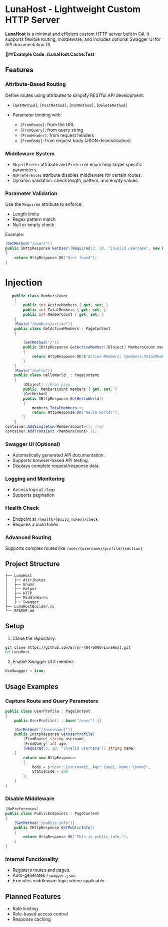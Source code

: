 # LunaHost - Lightweight Custom HTTP Server

**LunaHost** is a minimal and efficient custom HTTP server built in C#. It supports flexible routing, middleware, and includes optional Swagger UI for API documentation.DI


🐸##**Example Code :/LunaHost.Cache.Test**
## Features 

### Attribute-Based Routing

Define routes using attributes to simplify RESTful API development:

* `[GetMethod]`, `[PostMethod]`, `[PutMethod]`, `[DeleteMethod]`
* Parameter binding with:

  * `[FromRoute]`: from the URL
  * `[FromQuery]`: from query string
  * `[FromHeader]`: from request headers
  * `[FromBody]`: from request body (JSON deserialization)

### Middleware System

* `ObjectPrefer` attribute and `Preferred` enum help target specific parameters.
* `NoPreferences` attribute disables middleware for certain routes.
* Dynamic validation: check length, pattern, and empty values.

### Parameter Validation

Use the `Required` attribute to enforce:

* Length limits
* Regex pattern match
* Null or empty check

Example:

```csharp
[GetMethod("/users")]
public IHttpResponse GetUser([Required(3, 20, "Invalid username", new Regex("^[a-zA-Z]+$"))] string username)
{
    return HttpResponse.OK("User found");
}
```
# Injection
```csharp
   public class MembersCount
    {
        public int ActiveMembers { get; set; }
        public int TotalMembers { get; set; }
        public int MemberCount { get; set; }
    }
    [Route("/members/active")]
    public class GetActiveMembers : PageContent
    {
      
        [GetMethod("/")]
        public IHttpResponse GetActiveMember([DInject] MembersCount members) //to par
        {
            return HttpResponse.OK($"Active Members: {members.TotalMembers}");
        }
    }
    [Route("/hello")]
    public class HelloWorld_ : PageContent
    {
        [DInject] //From prop
        public  MembersCount members { get; set; }
        [GetMethod]
        public IHttpResponse GetHelloWorld()
        {
            members.TotalMembers++;
            return HttpResponse.OK("Hello World!");
        }
    }
container.AddSingleton<MembersCount>(); //or
container.AddTransient <MembersCount> ();
```

### Swagger UI (Optional)

* Automatically generated API documentation.
* Supports browser-based API testing.
* Displays complete request/response data.

### Logging and Monitoring

* Access logs at `/logs`
* Supports pagination

### Health Check

* Endpoint at `/health/{Build_Token}/check`
* Requires a build token

### Advanced Routing

Supports complex routes like `/user/{username}/profile/{section}`

## Project Structure

```
├── LunaHost
│   ├── Attributes
│   ├── Enums
│   ├── Helper
│   ├── HTTP
│   ├── MiddleWares
│   ├── Swagger
├── LunaHostBuilder.cs
└── README.md
```

## Setup

1. Clone the repository:

```bash
git clone https://github.com/Error-404-0000/LunaHost.git
cd LunaHost
```

2. Enable Swagger UI if needed:

```csharp
UseSwagger = true;
```

## Usage Examples

### Capture Route and Query Parameters

```csharp
public class UserProfile : PageContent
{
    public UserProfile() : base("/user") {}

    [GetMethod("/{username}")]
    public IHttpResponse GetUserProfile(
        [FromRoute] string username,
        [FromQuery] int age,
        [Required(5, 20, "Invalid username")] string name)
    {
        return new HttpResponse
        {
            Body = $"User: {username}, Age: {age}, Name: {name}",
            StatusCode = 200
        };
    }
}
```

### Disable Middleware

```csharp
[NoPreferences]
public class PublicEndpoints : PageContent
{
    [GetMethod("/public-info")]
    public IHttpResponse GetPublicInfo()
    {
        return HttpResponse.OK("This is public info.");
    }
}
```

### Internal Functionality

* Registers routes and pages.
* Auto-generates `/swagger.json`.
* Executes middleware logic where applicable.

## Planned Features

* Rate limiting
* Role-based access control
* Response caching

